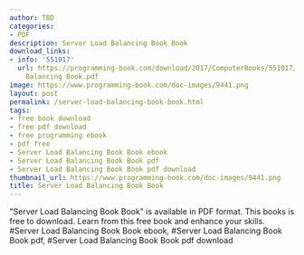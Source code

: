 ```yaml
---
author: TBD
categories:
- PDF
description: Server Load Balancing Book Book
download_links:
- info: '551017'
  url: https://programming-book.com/download/2017/ComputerBooks/551017/Server Load
    Balancing Book.pdf
image: https://www.programming-book.com/doc-images/9441.png
layout: post
permalink: /server-load-balancing-book-book.html
tags:
- free book download
- free pdf download
- free programming ebook
- pdf free
- Server Load Balancing Book Book ebook
- Server Load Balancing Book Book pdf
- Server Load Balancing Book Book pdf download
thumbnail_url: https://www.programming-book.com/doc-images/9441.png
title: Server Load Balancing Book Book
---
```


 
<div class="item-desc text-justify">
  "Server Load Balancing Book Book" is available in PDF format. This books is free to download. Learn from this free book and enhance your skills.
  <br>
  #Server Load Balancing Book Book ebook, #Server Load Balancing Book Book pdf, #Server Load Balancing Book Book pdf download
</div>